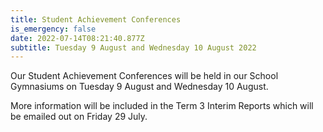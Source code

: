 ```yaml
---
title: Student Achievement Conferences
is_emergency: false
date: 2022-07-14T08:21:40.877Z
subtitle: Tuesday 9 August and Wednesday 10 August 2022
---
```

Our Student Achievement Conferences will be held in our School Gymnasiums on Tuesday 9 August and Wednesday 10 August.


More information will be included in the Term 3 Interim Reports which will be emailed out on Friday 29 July.